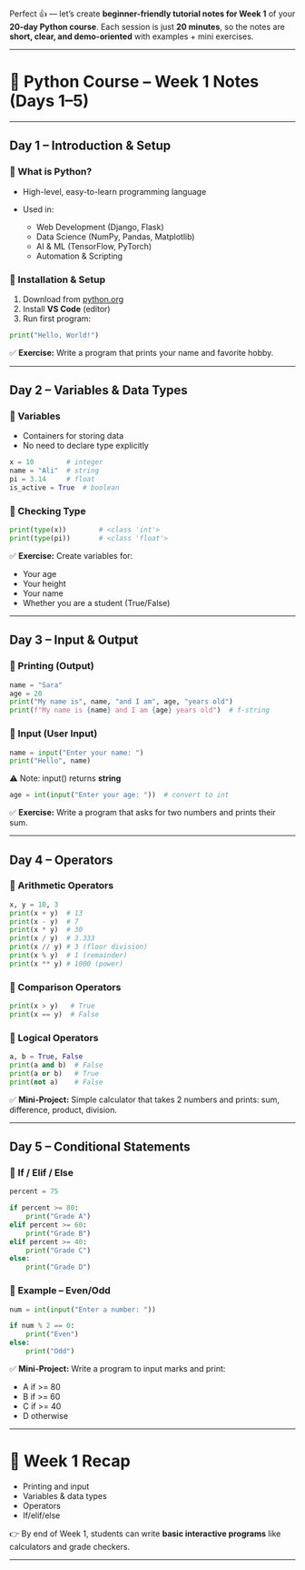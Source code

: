 Perfect 👍 — let’s create **beginner-friendly tutorial notes for Week 1** of your **20-day Python course**.
Each session is just **20 minutes**, so the notes are **short, clear, and demo-oriented** with examples + mini exercises.

---

# 🐍 Python Course – Week 1 Notes (Days 1–5)

---

## **Day 1 – Introduction & Setup**

### 🔹 What is Python?

* High-level, easy-to-learn programming language
* Used in:

  * Web Development (Django, Flask)
  * Data Science (NumPy, Pandas, Matplotlib)
  * AI & ML (TensorFlow, PyTorch)
  * Automation & Scripting

### 🔹 Installation & Setup

1. Download from [python.org](https://www.python.org/downloads/)
2. Install **VS Code** (editor)
3. Run first program:

```python
print("Hello, World!")
```

✅ **Exercise:**
Write a program that prints your name and favorite hobby.

---

## **Day 2 – Variables & Data Types**

### 🔹 Variables

* Containers for storing data
* No need to declare type explicitly

```python
x = 10        # integer
name = "Ali"  # string
pi = 3.14     # float
is_active = True  # boolean
```

### 🔹 Checking Type

```python
print(type(x))        # <class 'int'>
print(type(pi))       # <class 'float'>
```

✅ **Exercise:**
Create variables for:

* Your age
* Your height
* Your name
* Whether you are a student (True/False)

---

## **Day 3 – Input & Output**

### 🔹 Printing (Output)

```python
name = "Sara"
age = 20
print("My name is", name, "and I am", age, "years old")
print(f"My name is {name} and I am {age} years old")  # f-string
```

### 🔹 Input (User Input)

```python
name = input("Enter your name: ")
print("Hello", name)
```

⚠️ Note: input() returns **string**

```python
age = int(input("Enter your age: "))  # convert to int
```

✅ **Exercise:**
Write a program that asks for two numbers and prints their sum.

---

## **Day 4 – Operators**

### 🔹 Arithmetic Operators

```python
x, y = 10, 3
print(x + y)  # 13
print(x - y)  # 7
print(x * y)  # 30
print(x / y)  # 3.333
print(x // y) # 3 (floor division)
print(x % y)  # 1 (remainder)
print(x ** y) # 1000 (power)
```

### 🔹 Comparison Operators

```python
print(x > y)   # True
print(x == y)  # False
```

### 🔹 Logical Operators

```python
a, b = True, False
print(a and b)  # False
print(a or b)   # True
print(not a)    # False
```

✅ **Mini-Project:**
Simple calculator that takes 2 numbers and prints: sum, difference, product, division.

---

## **Day 5 – Conditional Statements**

### 🔹 If / Elif / Else

```python
percent = 75

if percent >= 80:
    print("Grade A")
elif percent >= 60:
    print("Grade B")
elif percent >= 40:
    print("Grade C")
else:
    print("Grade D")
```

### 🔹 Example – Even/Odd

```python
num = int(input("Enter a number: "))

if num % 2 == 0:
    print("Even")
else:
    print("Odd")
```

✅ **Mini-Project:**
Write a program to input marks and print:

* A if >= 80
* B if >= 60
* C if >= 40
* D otherwise

---

# 🎯 Week 1 Recap

* Printing and input
* Variables & data types
* Operators
* If/elif/else

👉 By end of Week 1, students can write **basic interactive programs** like calculators and grade checkers.

---

